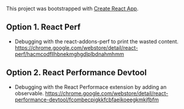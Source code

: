 This project was bootstrapped with [Create React App](https://github.com/facebookincubator/create-react-app).


## Option 1. React Perf

- Debugging with the react-addons-perf to print the wasted content.
https://chrome.google.com/webstore/detail/react-perf/hacmcodfllhbnekmghgdlplbdnahmhmm


## Option 2. React Performance Devtool

- Debugging with the React Performace extension by adding an observable.
https://chrome.google.com/webstore/detail/react-performance-devtool/fcombecpigkkfcbfaeikoeegkmkjfbfm
